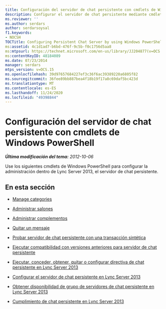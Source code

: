 ```yaml
---
title: Configuración del servidor de chat persistente con cmdlets de Windows PowerShell
description: Configurar el servidor de chat persistente mediante cmdlets de Windows PowerShell.
ms.reviewer: ''
ms.author: serdars
author: serdarsoysal
f1.keywords:
- NOCSH
TOCTitle: Configuring Persistent Chat Server by using Windows PowerShell cmdlets
ms:assetid: 4c1d1ad7-b6bd-476f-9c5b-f0c1756d5aa8
ms:mtpsurl: https://technet.microsoft.com/en-us/library/JJ204877(v=OCS.15)
ms:contentKeyID: 48184089
ms.date: 07/23/2014
manager: serdars
mtps_version: v=OCS.15
ms.openlocfilehash: 39d97657684227ef3c36f6ac39389220a6805f82
ms.sourcegitcommit: 36fee89bb887bea4f18b19f17a8c69daf5bc423d
ms.translationtype: MT
ms.contentlocale: es-ES
ms.lasthandoff: 11/24/2020
ms.locfileid: "49398844"
---
```

# <a name="configuring-persistent-chat-server-by-using-windows-powershell-cmdlets"></a>Configuración del servidor de chat persistente con cmdlets de Windows PowerShell

<div data-xmlns="http://www.w3.org/1999/xhtml">

<div class="topic" data-xmlns="http://www.w3.org/1999/xhtml" data-msxsl="urn:schemas-microsoft-com:xslt" data-cs="https://msdn.microsoft.com/">

<div data-asp="https://msdn2.microsoft.com/asp">



</div>

<div id="mainSection">

<div id="mainBody">

<span> </span>

_**Última modificación del tema:** 2012-10-06_

Use los siguientes cmdlets de Windows PowerShell para configurar la administración dentro de Lync Server 2013, el servidor de chat persistente.

<div>

## <a name="in-this-section"></a>En esta sección

  - [Manage categories](manage-categories.md)

  - [Administrar salones](manage-rooms.md)

  - [Administrar complementos](manage-add-ins.md)

  - [Quitar un mensaje](remove-a-message.md)

  - [Probar servidor de chat persistente con una transacción sintética](test-persistent-chat-server-with-a-synthetic-transaction.md)

  - [Ejecutar compatibilidad con versiones anteriores para servidor de chat persistente](run-backward-compatibility-for-persistent-chat-server.md)

  - [Ejecutar, conceder, obtener, quitar o configurar directiva de chat persistente en Lync Server 2013](lync-server-2013-run-grant-get-remove-or-set-persistent-chat-policy.md)

  - [Configurar el servidor de chat persistente en Lync Server 2013](lync-server-2013-configure-persistent-chat-server.md)

  - [Obtener disponibilidad de grupo de servidores de chat persistente en Lync Server 2013](lync-server-2013-get-persistent-chat-server-pool-availability.md)

  - [Cumplimiento de chat persistente en Lync Server 2013](lync-server-2013-persistent-chat-compliance.md)

</div>

</div>

<span> </span>

</div>

</div>

</div>

